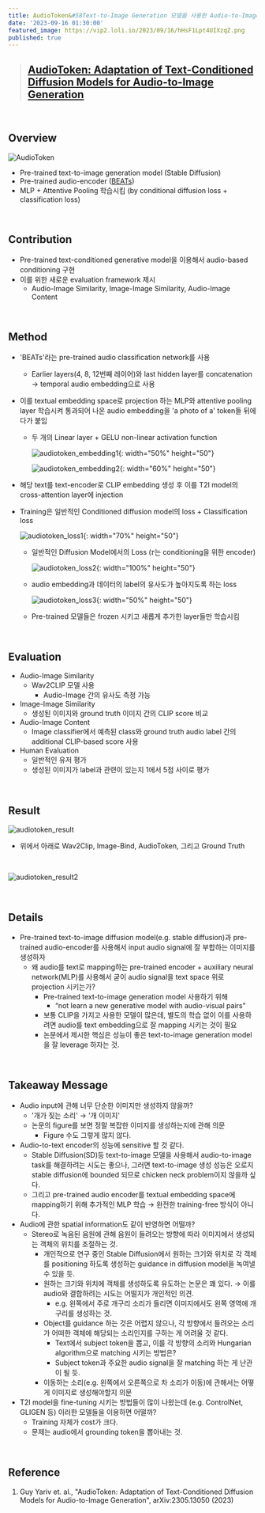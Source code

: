 ```yaml
---
title: AudioToken&#58Text-to-Image Generation 모델을 사용한 Audio-to-Image Generation
date: '2023-09-16 01:30:00'
featured_image: https://vip2.loli.io/2023/09/16/hHsF1Lpt4UIXzqZ.png
published: true
---
```






> ## [AudioToken: Adaptation of Text-Conditioned Diffusion Models for Audio-to-Image Generation](https://arxiv.org/abs/2305.13050)

<br/>

## Overview



![AudioToken](https://vip2.loli.io/2023/09/16/hHsF1Lpt4UIXzqZ.png)



- Pre-trained text-to-image generation model (Stable Diffusion)
- Pre-trained audio-encoder ([BEATs](https://arxiv.org/abs/2212.09058))
- MLP + Attentive Pooling 학습시킴 (by conditional diffusion loss + classification loss)



<br/>



## Contribution



- Pre-trained text-conditioned generative model을 이용해서 audio-based conditioning 구현
- 이를 위한 새로운 evaluation framework 제시
  - Audio-Image Similarity, Image-Image Similarity, Audio-Image Content



<br/>



## Method



- 'BEATs'라는 pre-trained audio classification network를 사용

  - Earlier layers(4, 8, 12번째 레이어)와 last hidden layer를 concatenation → temporal audio embedding으로 사용

- 이를 textual embedding space로 projection 하는 MLP와 attentive pooling layer 학습시켜 통과되어 나온 audio embedding을 'a photo of a' token들 뒤에다가 붙임

  - 두 개의 Linear layer + GELU non-linear activation function

    ![audiotoken_embedding1](https://vip2.loli.io/2023/09/16/U7V3OD9XYdKtnHM.png){: width="50%" height="50"}

    ![audiotoken_embedding2](https://vip2.loli.io/2023/09/16/zuQD5ZST6298qA4.png){: width="60%" height="50"}

- 해당 text를 text-encoder로 CLIP embedding 생성 후 이를 T2I model의 cross-attention layer에 injection

- Training은 일반적인 Conditioned diffusion model의 loss + Classification loss

  ![audiotoken_loss1](https://vip2.loli.io/2023/09/16/GAgRJjVeB8xnUIt.png){: width="70%" height="50"}

  

  - 일반적인 Diffusion Model에서의 Loss (𝜏는 conditioning을 위한 encoder)

    ![audiotoken_loss2](https://vip2.loli.io/2023/09/16/JKZCghsxOIwEY89.png){: width="100%" height="50"}

  - audio embedding과 데이터의 label의 유사도가 높아지도록 하는 loss

    ![audiotoken_loss3](https://vip2.loli.io/2023/09/16/9FYzPHL6DhmO5gW.png){: width="50%" height="50"}

  - Pre-trained 모델들은 frozen 시키고 새롭게 추가한 layer들만 학습시킴



<br/>



## Evaluation



- Audio-Image Similarity
  - Wav2CLIP 모델 사용
    - Audio-Image 간의 유사도 측정 가능
- Image-Image Similarity
  - 생성된 이미지와 ground truth 이미지 간의 CLIP score 비교
- Audio-Image Content
  - Image classifier에서 예측된 class와 ground truth audio label 간의 additional CLIP-based score 사용
- Human Evaluation
  - 일반적인 유저 평가
  - 생성된 이미지가 label과 관련이 있는지 1에서 5점 사이로 평가



<br/>





## Result

![audiotoken_result](https://vip2.loli.io/2023/09/16/iIFqfGbelWs7SEC.png)

- 위에서 아래로 Wav2Clip, Image-Bind, AudioToken, 그리고 Ground Truth

<br/>

![audiotoken_result2](https://vip2.loli.io/2023/09/16/kRMSJ6lBQtE1qpY.png)

<br/>



## Details



- Pre-trained text-to-image diffusion model(e.g. stable diffusion)과 pre-trained audio-encoder를 사용해서 input audio signal에 잘 부합하는 이미지를 생성하자
  - 왜 audio를 text로 mapping하는 pre-trained encoder + auxiliary neural network(MLP)를 사용해서 굳이 audio signal을 text space 위로 projection 시키는가?
    - Pre-trained text-to-image generation model 사용하기 위해
      - “not learn a new generative model with audio-visual pairs”
    - 보통 CLIP을 가지고 사용한 모델이 많은데, 별도의 학습 없이 이를 사용하려면 audio를 text embedding으로 잘 mapping 시키는 것이 필요
    - 논문에서 제시한 핵심은 성능이 좋은 text-to-image generation model을 잘 leverage 하자는 것.



<br/>



## Takeaway Message



- Audio input에 관해 너무 단순한 이미지만 생성하지 않을까?
  - '개가 짖는 소리' → '개 이미지'
  - 논문의 figure를 보면 정말 복잡한 이미지를 생성하는지에 관해 의문
    - Figure 수도 그렇게 많지 않다.
- Audio-to-text encoder의 성능에 sensitive 할 것 같다.
  - Stable Diffusion(SD)등 text-to-image 모델을 사용해서 audio-to-image task를 해결하려는 시도는 좋으나, 그러면 text-to-image 생성 성능은 오로지 stable diffusion에 bounded 되므로 chicken neck problem이지 않을까 싶다.
  - 그리고 pre-trained audio encoder를 textual embedding space에 mapping하기 위해 추가적인 MLP 학습 → 완전한 training-free 방식이 아니다.
- Audio에 관한 spatial information도 같이 반영하면 어떨까?
  - Stereo로 녹음된 음원에 관해 음원이 들려오는 방향에 따라 이미지에서 생성되는 객체의 위치를 조절하는 것.
    - 개인적으로 연구 중인 Stable Diffusion에서 원하는 크기와 위치로 각 객체를 positioning 하도록 생성하는 guidance in diffusion model을 녹여낼 수 있을 듯.
    - 원하는 크기와 위치에 객체를 생성하도록 유도하는 논문은 꽤 있다. → 이를 audio와 결합하려는 시도는 어떨지가 개인적인 의견.
      - e.g. 왼쪽에서 주로 개구리 소리가 들리면 이미지에서도 왼쪽 영역에 개구리를 생성하는 것.
    - Object를 guidance 하는 것은 어렵지 않으나, 각 방향에서 들려오는 소리가 어떠한 객체에 해당되는 소리인지를 구하는 게 어려울 것 같다.
      - Text에서 subject token을 뽑고, 이를 각 방향의 소리와 Hungarian algorithm으로 matching 시키는 방법은?
      - Subject token과 주요한 audio signal을 잘 matching 하는 게 난관이 될 듯.
    - 이동하는 소리(e.g. 왼쪽에서 오른쪽으로 차 소리가 이동)에 관해서는 어떻게 이미지로 생성해야할지 의문
- T2I model을 fine-tuning 시키는 방법들이 많이 나왔는데 (e.g. ControlNet, GLIGEN 등) 이러한 모델들을 이용하면 어떨까?
  - Training 자체가 cost가 크다.
  - 문제는 audio에서 grounding token을 뽑아내는 것.



<br/>



## Reference



1. Guy Yariv et. al., "AudioToken: Adaptation of Text-Conditioned Diffusion Models for Audio-to-Image Generation", arXiv:2305.13050 (2023)
